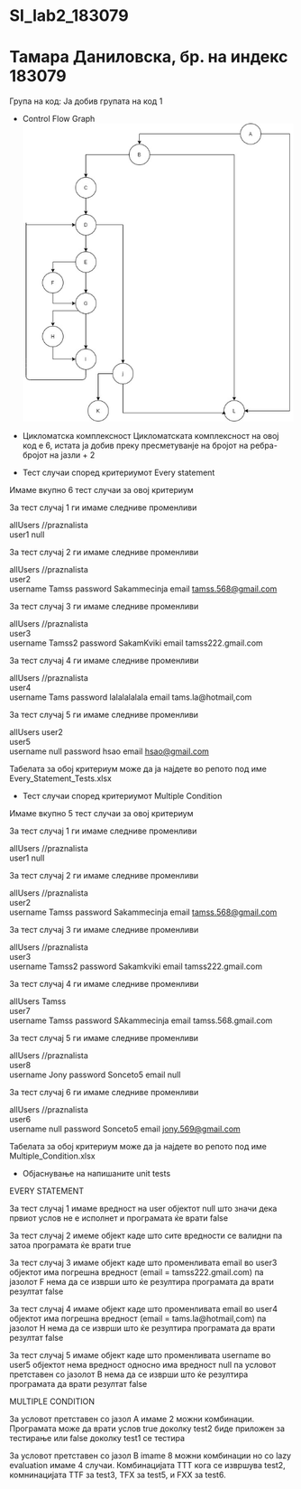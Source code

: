 # SI_lab2_183079
# Тамара Даниловска, бр. на индекс 183079

Група на код:
Ја добив групата на код 1

* Control Flow Graph
![CFG](CFG.jpg)

* Цикломатска комплексност
Цикломатската комплексност на овој код е 6, истата ја добив преку пресметуванје на бројот на ребра-бројот на јазли + 2

* Тест случаи според критериумот Every statement

Имаме вкупно 6 тест случаи за овој критериум 

За тест случај 1 ги имаме следниве променливи 
				
allUsers	//praznalista	
user1  		null

За тест случај 2 ги имаме следниве променливи 

allUsers	//praznalista	
user2		
	username	Tamss
	password	Sakammecinja
	email		tamss.568@gmail.com

За тест случај 3 ги имаме следниве променливи 

allUsers	//praznalista	
user3		
	username	Tamss2
	password	SakamKviki
	email		tamss222.gmail.com

За тест случај 4 ги имаме следниве променливи 

allUsers	//praznalista	
user4		
	username	Tams
	password	lalalalalala
	email		tams.la@hotmail,com

За тест случај 5 ги имаме следниве променливи 

allUsers	user2	
user5		
	username	null
	password	hsao
	email		hsao@gmail.com

Табелата за обој критериум може да ја најдете во репото под име Every_Statement_Tests.xlsx

* Тест случаи според критериумот Multiple Condition

Имаме вкупно 5 тест случаи за овој критериум 

За тест случај 1 ги имаме следниве променливи 
				
allUsers	//praznalista	
user1		null

За тест случај 2 ги имаме следниве променливи 

allUsers	//praznalista	
user2		
	username	Tamss
	password	Sakammecinja
	email		tamss.568@gmail.com

За тест случај 3 ги имаме следниве променливи 

allUsers	//praznalista	
user3		
	username	Tamss2
	password	Sakamkviki
	email		tamss222.gmail.com

За тест случај 4 ги имаме следниве променливи 

allUsers	Tamss	
user7		
	username	Tamss
	password	SAkammecinja
	email		tamss.568.gmail.com

За тест случај 5 ги имаме следниве променливи 

allUsers	//praznalista	
user8		
	username	Jony
	password	Sonceto5
	email		null

За тест случај 6 ги имаме следниве променливи 

allUsers	//praznalista	
user6		
	username	null
	password	Sonceto5
	email		jony.569@gmail.com

Табелата за обој критериум може да ја најдете во репото под име Multiple_Condition.xlsx


* Објаснување на напишаните unit tests

EVERY STATEMENT 

За тест случај 1 имаме вредност на user објектот null што значи дека првиот услов не е исполнет и програмата ќе врати false

За тест случај 2 имеме објект каде што сите вредности се валидни па затоа програмата ќе врати true

За тест случај 3 имаме објект каде што променливата email во user3 објектот има погрешна вредност (email = tamss222.gmail.com) па јазолот F нема да се изврши што ќе резултира програмата да врати резултат false

За тест случај 4 имаме објект каде што променливата email во user4 објектот има погрешна вредност (email = tams.la@hotmail,com) па јазолот H нема да се изврши што ќе резултира програмата да врати резултат false

За тест случај 5 имаме објект каде што променливата username во user5 објектот нема вредност односно има вредност null па условот претставен со јазолот B нема да се изврши што ќе резултира програмата да врати резултат false

MULTIPLE CONDITION 

За условот претставен со јазол А имаме 2 можни комбинации. Програмата може да врати услов true доколку test2 биде приложен за тестирање или false доколку test1 се тестира

За условот претставен со јазол B imame 8 можни комбинации но со lazy evaluation имаме 4 случаи. Комбинацијата TTT кога се извршува test2, комнинацијата  TTF за test3, TFX за test5, и FXX за test6.
